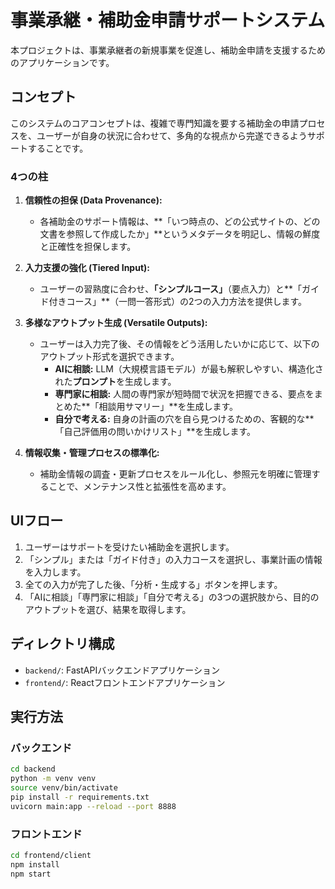 # 事業承継・補助金申請サポートシステム

本プロジェクトは、事業承継者の新規事業を促進し、補助金申請を支援するためのアプリケーションです。

## コンセプト

このシステムのコアコンセプトは、複雑で専門知識を要する補助金の申請プロセスを、ユーザーが自身の状況に合わせて、多角的な視点から完遂できるようサポートすることです。

### 4つの柱

1.  **信頼性の担保 (Data Provenance):**
    *   各補助金のサポート情報は、**「いつ時点の、どの公式サイトの、どの文書を参照して作成したか」**というメタデータを明記し、情報の鮮度と正確性を担保します。

2.  **入力支援の強化 (Tiered Input):**
    *   ユーザーの習熟度に合わせ、**「シンプルコース」**（要点入力）と**「ガイド付きコース」**（一問一答形式）の2つの入力方法を提供します。

3.  **多様なアウトプット生成 (Versatile Outputs):**
    *   ユーザーは入力完了後、その情報をどう活用したいかに応じて、以下のアウトプット形式を選択できます。
        *   **AIに相談:** LLM（大規模言語モデル）が最も解釈しやすい、構造化された**プロンプト**を生成します。
        *   **専門家に相談:** 人間の専門家が短時間で状況を把握できる、要点をまとめた**「相談用サマリー」**を生成します。
        *   **自分で考える:** 自身の計画の穴を自ら見つけるための、客観的な**「自己評価用の問いかけリスト」**を生成します。

4.  **情報収集・管理プロセスの標準化:**
    *   補助金情報の調査・更新プロセスをルール化し、参照元を明確に管理することで、メンテナンス性と拡張性を高めます。

## UIフロー

1.  ユーザーはサポートを受けたい補助金を選択します。
2.  「シンプル」または「ガイド付き」の入力コースを選択し、事業計画の情報を入力します。
3.  全ての入力が完了した後、「分析・生成する」ボタンを押します。
4.  「AIに相談」「専門家に相談」「自分で考える」の3つの選択肢から、目的のアウトプットを選び、結果を取得します。

## ディレクトリ構成

- `backend/`: FastAPIバックエンドアプリケーション
- `frontend/`: Reactフロントエンドアプリケーション

## 実行方法

### バックエンド

```sh
cd backend
python -m venv venv
source venv/bin/activate
pip install -r requirements.txt
uvicorn main:app --reload --port 8888
```

### フロントエンド

```sh
cd frontend/client
npm install
npm start
```